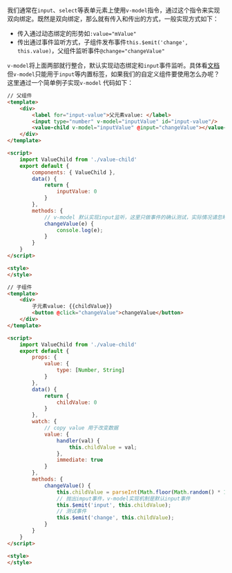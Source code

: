 我们通常在`input`、`select`等表单元素上使用`v-model`指令，通过这个指令来实现双向绑定。既然是双向绑定，那么就有传入和传出的方式，一般实现方式如下：
* 传入通过动态绑定的形势如`:value="mValue"`
* 传出通过事件监听方式，子组件发布事件`this.$emit('change', this.value)`，父组件监听事件`@change="changeValue"`

`v-model`将上面两部就行整合，默认实现动态绑定和`input`事件监听。具体看[文档](https://ustbhuangyi.github.io/vue-analysis/v2/extend/v-model.html)
但`v-model`只能用于`input`等内置标签，如果我们的自定义组件要使用怎么办呢？这里通过一个简单例子实现`v-model`
代码如下：
```html
// 父组件
<template>
	<div>		
		<label for="input-value">父元素value: </label>
		<input type="number" v-model="inputValue" id="input-value"/>	
		<value-child v-model="inputValue" @input="changeValue"></value-child>
	</div>
</template>

<script>
	import ValueChild from './value-child'
	export default {
		components: { ValueChild },
		data() {
			return {
				inputValue: 0
			}
		},
		methods: {
			// v-model 默认实现input监听，这里只做事件的确认测试，实际情况请忽略该事件
			changeValue(e) {
				console.log(e);
			}
		}
	}
</script>

<style>
</style>

```

```html
// 子组件
<template>
	<div>
		子元素value: {{childValue}}
		<button @click="changeValue">changeValue</button>
	</div>
</template>

<script>
	import ValueChild from './value-child'
	export default {
		props: {
			value: {
				type: [Number, String]
			}
		},
		data() {
			return {
				childValue: 0
			}
		},
		watch: {
			// copy value 用于改变数据
			value: {
				handler(val) {
					this.childValue = val;
				},
				immediate: true
			}
		},
		methods: {
			changeValue() {
				this.childValue = parseInt(Math.floor(Math.random() * 100));
				// 抛出imput事件，v-model实现机制是默认input事件
				this.$emit('input', this.childValue);
				// 测试事件
				this.$emit('change', this.childValue);
			}
		}
	}
</script>

<style>
</style>

```
